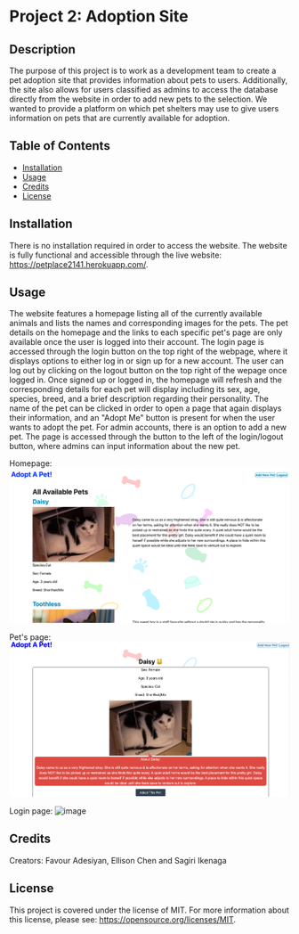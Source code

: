 # Project 2: Adoption Site

## Description 

The purpose of this project is to work as a development team to create a pet adoption site that provides information about pets to users. Additionally, the site also allows for users classified as admins to access the database directly from the website in order to add new pets to the selection. We wanted to provide a platform on which pet shelters may use to give users information on pets that are currently available for adoption. 

## Table of Contents

- [Installation](#installation)
- [Usage](#usage)
- [Credits](#credits)
- [License](#license)

## Installation

There is no installation required in order to access the website. The website is fully functional and accessible through the live website: https://petplace2141.herokuapp.com/.

## Usage

The website features a homepage listing all of the currently available animals and lists the names and corresponding images for the pets. The pet details on the homepage and the links to each specific pet's page are only available once the user is logged into their account. The login page is accessed through the login button on the top right of the webpage, where it displays options to either log in or sign up for a new account. The user can log out by clicking on the logout button on the top right of the wepage once logged in. Once signed up or logged in, the homepage will refresh and the corresponding details for each pet will display including its sex, age, species, breed, and a brief description regarding their personality. The name of the pet can be clicked in order to open a page that again displays their information, and an "Adopt Me" button is present for when the user wants to adopt the pet. For admin accounts, there is an option to add a new pet. The page is accessed through the button to the left of the login/logout button, where admins can input information about the new pet. 

Homepage: 
![image](./public/images/web.png)

Pet's page:
![image](./public/images/pets-page.png)

Login page:
![image](.public/images/login.png)

## Credits 

Creators: Favour Adesiyan, Ellison Chen and Sagiri Ikenaga

## License

This project is covered under the license of MIT. For more information about this license, please see: https://opensource.org/licenses/MIT.
